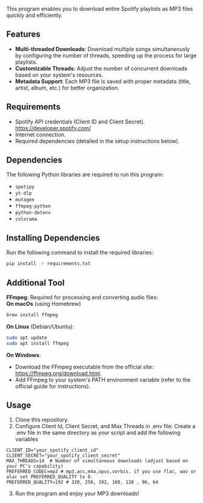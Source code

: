 This program enables you to download entire Spotify playlists as MP3 files quickly and efficiently.  

## Features  
- **Multi-threaded Downloads**: Download multiple songs simultaneously by configuring the number of threads, speeding up the process for large playlists.  
- **Customizable Threads**: Adjust the number of concurrent downloads based on your system's resources.  
- **Metadata Support**: Each MP3 file is saved with proper metadata (title, artist, album, etc.) for better organization.  

## Requirements  
- Spotify API credentials (Client ID and Client Secret).
  https://developer.spotify.com/ 
- Internet connection.  
- Required dependencies (detailed in the setup instructions below).  

## Dependencies  

The following Python libraries are required to run this program:  
- `spotipy`   
- `yt-dlp`
- `mutagen`
- `ffmpeg-python`
- `python-dotenv`
- `colorama`

## Installing Dependencies  
 
Run the following command to install the required libraries:  
```bash
pip install -r requirements.txt
```
## Additional Tool  
 
**FFmpeg**: Required for processing and converting audio files:  
**On macOs** (using Homebrew)
```bash
brew install ffmpeg
```
**On Linux** (Debian/Ubuntu):
```bash
sudo apt update
sudo apt install ffmpeg
```
**On Windows**:
- Download the FFmpeg executable from the official site: https://ffmpeg.org/download.html.
- Add FFmpeg to your system's PATH environment variable (refer to the official guide for 
  instructions).
  
## Usage  
 
1. Clone this repository.
2. Configure Client Id, Client Secret, and Max Threads in .env file:
  Create a .env file in the same directory as your script and add the following variables
```env
CLIENT_ID="your_spotify_client_id"
CLIENT_SECRET="your_spotify_client_secret"
MAX_THREADS=14  # Number of simultaneous downloads (adjust based on your PC's capability)
PREFERRED_CODEC=mp3 # mp3,acc,m4a,opus,vorbis. if you use flac, wav or alac set PREFERRED_QUALITY to 0.
PREFERRED_QUALITY=192 # 320, 256, 192, 160, 128 , 96, 64
```
3. Run the program and enjoy your MP3 downloads!   
